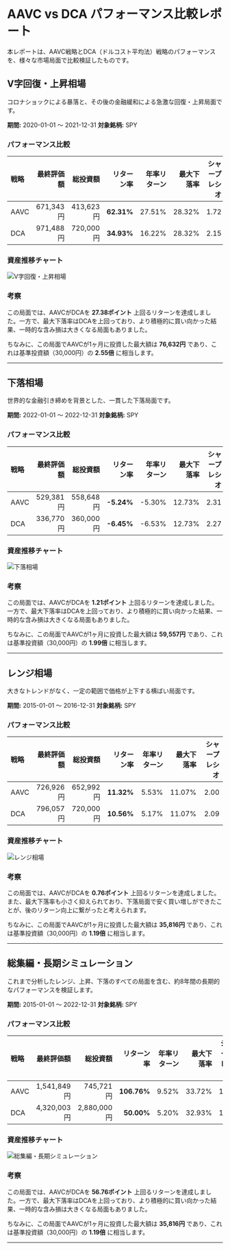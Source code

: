 # AAVC vs DCA パフォーマンス比較レポート

本レポートは、AAVC戦略とDCA（ドルコスト平均法）戦略のパフォーマンスを、様々な市場局面で比較検証したものです。

## V字回復・上昇相場

コロナショックによる暴落と、その後の金融緩和による急激な回復・上昇局面です。

**期間:** 2020-01-01 〜 2021-12-31
**対象銘柄:** SPY

### パフォーマンス比較

| 戦略   | 最終評価額    | 総投資額     | リターン率      | 年率リターン | 最大下落率  | シャープレシオ |
| :--- | -------: | -------: | ---------: | -----: | -----: | ------: |
| AAVC | 671,343円 | 413,623円 | **62.31%** | 27.51% | 28.32% |    1.72 |
| DCA  | 971,488円 | 720,000円 | **34.93%** | 16.22% | 28.32% |    2.15 |

### 資産推移チャート

![V字回復・上昇相場](charts/SPY_V字回復・上昇相場.png)

### 考察
この局面では、AAVCがDCAを **27.38ポイント** 上回るリターンを達成しました。一方で、最大下落率はDCAを上回っており、より積極的に買い向かった結果、一時的な含み損は大きくなる局面もありました。

ちなみに、この局面でAAVCが1ヶ月に投資した最大額は **76,632円** であり、これは基準投資額（30,000円）の **2.55倍** に相当します。

---

## 下落相場

世界的な金融引き締めを背景とした、一貫した下落局面です。

**期間:** 2022-01-01 〜 2022-12-31
**対象銘柄:** SPY

### パフォーマンス比較

| 戦略   | 最終評価額    | 総投資額     | リターン率      | 年率リターン | 最大下落率  | シャープレシオ |
| :--- | -------: | -------: | ---------: | -----: | -----: | ------: |
| AAVC | 529,381円 | 558,648円 | **-5.24%** | -5.30% | 12.73% |    2.31 |
| DCA  | 336,770円 | 360,000円 | **-6.45%** | -6.53% | 12.73% |    2.27 |

### 資産推移チャート

![下落相場](charts/SPY_下落相場.png)

### 考察
この局面では、AAVCがDCAを **1.21ポイント** 上回るリターンを達成しました。一方で、最大下落率はDCAを上回っており、より積極的に買い向かった結果、一時的な含み損は大きくなる局面もありました。

ちなみに、この局面でAAVCが1ヶ月に投資した最大額は **59,557円** であり、これは基準投資額（30,000円）の **1.99倍** に相当します。

---

## レンジ相場

大きなトレンドがなく、一定の範囲で価格が上下する横ばい局面です。

**期間:** 2015-01-01 〜 2016-12-31
**対象銘柄:** SPY

### パフォーマンス比較

| 戦略   | 最終評価額    | 総投資額     | リターン率      | 年率リターン | 最大下落率  | シャープレシオ |
| :--- | -------: | -------: | ---------: | -----: | -----: | ------: |
| AAVC | 726,926円 | 652,992円 | **11.32%** |  5.53% | 11.07% |    2.00 |
| DCA  | 796,057円 | 720,000円 | **10.56%** |  5.17% | 11.07% |    2.09 |

### 資産推移チャート

![レンジ相場](charts/SPY_レンジ相場.png)

### 考察
この局面では、AAVCがDCAを **0.76ポイント** 上回るリターンを達成しました。また、最大下落率も小さく抑えられており、下落局面で安く買い増しができたことが、後のリターン向上に繋がったと考えられます。

ちなみに、この局面でAAVCが1ヶ月に投資した最大額は **35,816円** であり、これは基準投資額（30,000円）の **1.19倍** に相当します。

---

## 総集編・長期シミュレーション

これまで分析したレンジ、上昇、下落のすべての局面を含む、約8年間の長期的なパフォーマンスを検証します。

**期間:** 2015-01-01 〜 2022-12-31
**対象銘柄:** SPY

### パフォーマンス比較

| 戦略   | 最終評価額      | 総投資額       | リターン率       | 年率リターン | 最大下落率  | シャープレシオ |
| :--- | ---------: | ---------: | ----------: | -----: | -----: | ------: |
| AAVC | 1,541,849円 |   745,721円 | **106.76%** |  9.52% | 33.72% |    1.12 |
| DCA  | 4,320,003円 | 2,880,000円 |  **50.00%** |  5.20% | 32.93% |    1.40 |

### 資産推移チャート

![総集編・長期シミュレーション](charts/SPY_総集編・長期シミュレーション.png)

### 考察
この局面では、AAVCがDCAを **56.76ポイント** 上回るリターンを達成しました。一方で、最大下落率はDCAを上回っており、より積極的に買い向かった結果、一時的な含み損は大きくなる局面もありました。

ちなみに、この局面でAAVCが1ヶ月に投資した最大額は **35,816円** であり、これは基準投資額（30,000円）の **1.19倍** に相当します。

---

